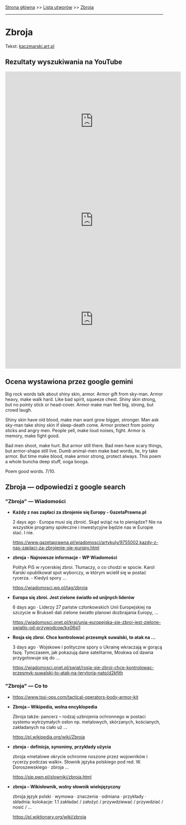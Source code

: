 [Strona główna](../index.md) >> [Lista utworów](../list.md) >> [Zbroja](684.md)

---

# Zbroja

Tekst: [kaczmarski.art.pl](https://www.kaczmarski.art.pl/tworczosc/wiersze/zbroja/)

## Rezultaty wyszukiwania na YouTube

<iframe width="560" height="315" src="https://www.youtube.com/embed/kcxEu2IVT0c?si=IdontcarewhotheIRSsendsImnotpayingtaxes" title="YouTube video player" frameborder="0" allow="accelerometer; autoplay; clipboard-write; encrypted-media; gyroscope; picture-in-picture; web-share" referrerpolicy="strict-origin-when-cross-origin" allowfullscreen></iframe>

<iframe width="560" height="315" src="https://www.youtube.com/embed/u81zUGkINxI?si=IdontcarewhotheIRSsendsImnotpayingtaxes" title="YouTube video player" frameborder="0" allow="accelerometer; autoplay; clipboard-write; encrypted-media; gyroscope; picture-in-picture; web-share" referrerpolicy="strict-origin-when-cross-origin" allowfullscreen></iframe>

<iframe width="560" height="315" src="https://www.youtube.com/embed/ODQ4usDcNOk?si=IdontcarewhotheIRSsendsImnotpayingtaxes" title="YouTube video player" frameborder="0" allow="accelerometer; autoplay; clipboard-write; encrypted-media; gyroscope; picture-in-picture; web-share" referrerpolicy="strict-origin-when-cross-origin" allowfullscreen></iframe>

## Ocena wystawiona przez google gemini

Big rock words talk about shiny skin, armor. Armor gift from sky-man. Armor heavy, make walk hard. Like bad spirit, squeeze chest. Shiny skin strong, but no pointy stick or head-cover. Armor make man feel big, strong, but crowd laugh.

Shiny skin have old blood, make man want grow bigger, stronger. Man ask sky-man take shiny skin if sleep-death come. Armor protect from pointy sticks and angry men. People yell, make loud noises, fight. Armor is memory, make fight good.

Bad men shoot, make hurt. But armor still there. Bad men have scary things, but armor-shape still live. Dumb animal-men make bad words, lie, try take armor. But time make blood, make armor strong, protect always. This poem a whole buncha deep stuff, ooga booga.

Poem good words.
7/10.


## Zbroja — odpowiedzi z google search

### "Zbroja" — Wiadomości

- **Każdy z nas zapłaci za zbrojenie się Europy - GazetaPrawna.pl**

    2 days ago  ·  Europa musi się zbroić. Skąd wziąć na to pieniądze? Nie na wszystkie programy społeczne i inwestycyjne będzie nas w Europie stać. I nie. 

   <https://www.gazetaprawna.pl/wiadomosci/artykuly/9755002,kazdy-z-nas-zaplaci-za-zbrojenie-sie-europy.html>
- **zbroja - Najnowsze informacje - WP Wiadomości**

    Polityk PiS w rycerskiej zbroi. Tłumaczy, o co chodzi w spocie. Karol Karski opublikował spot wyborczy, w którym wcielił się w postać rycerza. - Kiedyś spory ... 

   <https://wiadomosci.wp.pl/tag/zbroja>
- **Europa się zbroi. Jest zielone światło od unijnych liderów**

    6 days ago  ·  Liderzy 27 państw członkowskich Unii Europejskiej na szczycie w Brukseli dali zielone światło planowi dozbrajania Europy, ... 

   <https://wiadomosci.onet.pl/kraj/unia-europejska-sie-zbroi-jest-zielone-swiatlo-od-przywodcow/kx06sl1>
- **Rosja się zbroi. Chce kontrolować przesmyk suwalski, to atak na ...**

    3 days ago  ·  Wojskowe i polityczne spory o Ukrainę wkraczają w gorącą fazę. Tymczasem, jak pokazują dane satelitarne, Moskwa od dawna przygotowuje się do ... 

   <https://wiadomosci.onet.pl/swiat/rosja-sie-zbroi-chce-kontrolowac-przesmyk-suwalski-to-atak-na-terytoria-nato/d2kfjth>

### "Zbroja" — Co to

- <https://www.tssi-ops.com/tactical-operators-body-armor-kit>
- **Zbroja – Wikipedia, wolna encyklopedia**

    Zbroja także: pancerz – rodzaj uzbrojenia ochronnego w postaci systemu wytrzymałych osłon np. metalowych, skórzanych, kościanych, zakładanych na ciało uż ... 

   <https://pl.wikipedia.org/wiki/Zbroja>
- **zbroja - definicja, synonimy, przykłady użycia**

    zbroja «metalowe okrycie ochronne noszone przez wojowników i rycerzy podczas walki». Słownik języka polskiego pod red. W. Doroszewskiego · zbroja ... 

   <https://sjp.pwn.pl/slowniki/zbroja.html>
- **zbroja – Wikisłownik, wolny słownik wielojęzyczny**

    zbroja język polski  · wymowa · znaczenia · odmiana · przykłady · składnia: kolokacje: 1.1 zakładać / założyć / przywdziewać / przywdziać / nosić / ... 

   <https://pl.wiktionary.org/wiki/zbroja>

